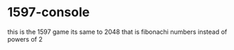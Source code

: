 # 1597-console
this is the 1597 game its same to 2048 that is fibonachi numbers instead of powers of 2
